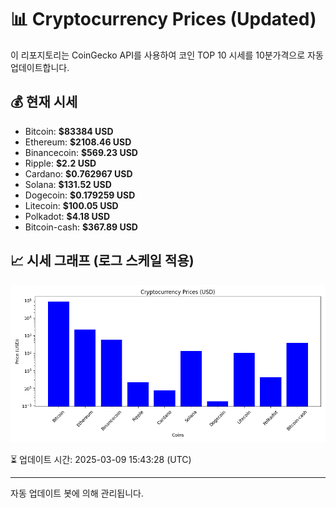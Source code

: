 
# 📊 Cryptocurrency Prices (Updated)

이 리포지토리는 CoinGecko API를 사용하여 코인 TOP 10 시세를 10분가격으로 자동 업데이트합니다.

## 💰 현재 시세
- Bitcoin: **$83384 USD**
- Ethereum: **$2108.46 USD**
- Binancecoin: **$569.23 USD**
- Ripple: **$2.2 USD**
- Cardano: **$0.762967 USD**
- Solana: **$131.52 USD**
- Dogecoin: **$0.179259 USD**
- Litecoin: **$100.05 USD**
- Polkadot: **$4.18 USD**
- Bitcoin-cash: **$367.89 USD**

## 📈 시세 그래프 (로그 스케일 적용)
![Crypto Prices](crypto_prices.png)

⏳ 업데이트 시간: 2025-03-09 15:43:28 (UTC)

---
자동 업데이트 봇에 의해 관리됩니다.
